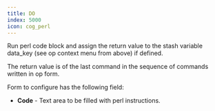 ```yaml
---
title: DO
index: 5000
icon: cog_perl
---
```


Run perl code block and assign the return value to the stash variable data_key (see op context menu from above) if defined.

The return value is of the last command in the sequence of commands written in op form.

Form to configure has the following field:

- **Code** - Text area to be filled with perl instructions.

